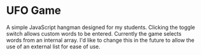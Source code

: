 # UFO Game
A simple JavaScript hangman designed for my students.
Clicking the toggle switch allows custom words to be entered.
Currently the game selects words from an internal array.
I'd like to change this in the future to allow the use of an external list for ease of use.

